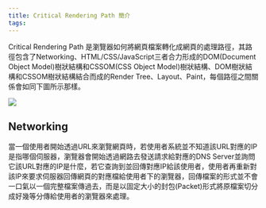 ```yaml
---
title: Critical Rendering Path 簡介
tags:
---
```



Critical Rendering Path 是瀏覽器如何將網頁檔案轉化成網頁的處理路徑，其路徑包含了Networking、HTML/CSS/JavaScript三者合力形成的DOM(Document Object Model)樹狀結構和CSSOM(CSS Object Model)樹狀結構、DOM樹狀結構和CSSOM樹狀結構結合而成的Render Tree、Layout、Paint，每個路徑之間關係會如同下圖所示那樣。

![](https://res.cloudinary.com/dqfxgtyoi/image/upload/v1629966828/blog/RenderingPath/Critical_Rendering_Path_mpepx8.png)



## Networking
當一個使用者開始透過URL來瀏覽網頁時，若使用者系統並不知道該URL對應的IP是指哪個伺服器，瀏覽器會開始透過網路去發送請求給對應的DNS Server並詢問它該URL對應的IP是什麼，若它查詢到並回傳對應IP給該使用者，使用者再重新對該IP來要求伺服器回傳網頁的對應檔給使用者下的瀏覽器，回傳檔案的形式並不會一口氣以一個完整檔案傳過去，而是以固定大小的封包(Packet)形式將原檔案切分成好幾等分傳給使用者的瀏覽器來處理。
